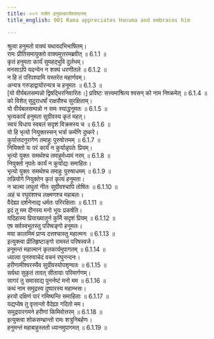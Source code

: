 ```yaml
---
title: ००१ रामेण हनुमत्कार्यश्लाघनम्
title_english: 001 Rama appreciates Hanuma and embraces him

---
```

<div class="audioEmbed"  caption="श्रीराम-हरिसीताराममूर्ति-घनपाठिभ्यां वचनम्" src="https://archive.org/download/Ramayana-recitation-Sriram-harisItArAmamUrti-Ghanapaati-v2/Kanda_6/Kanda_6_YK-001-Rama_appreciates_Hanuma_and_embraces_him.mp3"></div>

श्रुत्वा हनुमतो वाक्यं यथावदभिभाषितम्।  
रामः प्रीतिसमायुक्तो वाक्यमुत्तरमब्रवीत् ॥ 6.1.1 ॥   
कृतं हनुमता कार्यं सुमहद्भुवि दुर्लभम्।  
मनसाऽपि यदन्येन न शक्यं धरणीतले ॥ 6.1.2 ॥   
न हि तं परिपश्यामि यस्तरेत महार्णवम्।  
अन्यत्र गरुडाद्वायोरन्यत्र च हनूमतः ॥ 6.1.3 ॥   
[यो वीर्यबलसम्पन्नो द्विषद्भिरनिवारितः।] प्रविष्टः सत्त्वमाश्रित्य श्वसन् को नाम निष्क्रमेत् ॥ 6.1.4 ॥   
को विशेत् सुदुराधर्षां राक्षसैश्च सुरक्षिताम्।  
यो वीर्यबलसम्पन्नो न समः स्याद्धनूमतः ॥ 6.1.5 ॥   
भृत्यकार्यं हनुमता सुग्रीवस्य कृतं महत्।  
स्वयं विधाय स्वबलं सदृशं विक्रमस्य च ॥ 6.1.6 ॥   
यो हि भृत्यो नियुक्तस्सन् भर्त्रा कर्मणि दुष्करे।  
कुर्यात्तदनुरागेण तमाहुः पुरुषोत्तमम् ॥ 6.1.7 ॥   
नियिक्तो यः परं कार्यं न कुर्यान्नृपतेः प्रियम्।  
भृत्यो युक्तः समर्थश्च तमाहुर्मध्यमं नरम् ॥ 6.1.8 ॥   
नियुक्तो नृपतेः कार्यं न कुर्याद्यः समाहितः।  
भृत्यो युक्तः समर्थश्च तमाहुः पुरुषाधमम् ॥ 6.1.9 ॥   
तन्नियोगे नियुक्तेन कृतं कृत्यं हनूमता।  
न चात्मा लघुतां नीतः सुग्रीवश्चापि तोषितः ॥ 6.1.10 ॥   
अहं च रघुवंशश्च लक्ष्मणश्च महाबलः।  
वैदेह्या दर्शनेनाद्य धर्मतः परिरक्षिताः ॥ 6.1.11 ॥   
इदं तु मम दीनस्य मनो भूयः प्रकर्षति।  
यदिहास्य प्रियाख्यातुर्न कुर्मि सदृशं प्रियम् ॥ 6.1.12 ॥   
एष सर्वस्वभूतस्तु परिष्वङ्गो हनूमतः।  
मया कालमिमं प्राप्य दत्तश्चास्तु महात्मनः ॥ 6.1.13 ॥   
इत्युक्त्वा प्रीतिहृष्टाङ्गो रामस्तं परिषस्वजे।  
हनूमन्तं महात्मानं कृतकार्यमुपागतम् ॥ 6.1.14 ॥   
ध्यात्वा पुनरुवाचेदं वचनं रघुनन्दनः।  
हरीणामीश्वरस्यैव सुग्रीवस्योपशृण्वतः ॥ 6.1.15 ॥   
सर्वथा सुकृतं तावत् सीतायाः परिमार्गणम्।  
सागरं तु समासाद्य पुनर्नष्टं मनो मम ॥ 6.1.16 ॥   
कथं नाम समुद्रस्य दुष्पारस्य महाम्भसः।  
हरयो दक्षिणं पारं गमिष्यन्ति समाहिताः ॥ 6.1.17 ॥   
यद्यप्येष तु वृत्तान्तो वैदेह्या गदितो मम।  
समुद्रपारगमने हरीणां किमिवोत्तरम् ॥ 6.1.18 ॥   
इत्युक्त्वा शोकसम्भ्रान्तो रामः शत्रुनिबर्हणः।  
हनुमन्तं महाबाहुस्ततो ध्यानमुपागमत् ॥ 6.1.19 ॥   